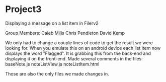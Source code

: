 # Project3
Displaying a message on a list item in Filerv2

Group Members:
Caleb Mills
Chris Pendleton
David Kemp


  We only had to change a couple lines of code to get the result we were looking for. When you emulate this on an android device each list item now displays the word "Flagged".
  It is grabbing this from the back-end and displaying it on the front-end.
  Made several comments in the files:
	baseNote.js
	noteListView.js
	noteListItem.html

  Those are also the only files we made changes in.